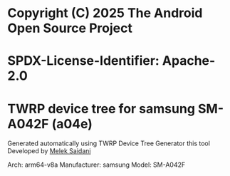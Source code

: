 #
# Copyright (C) 2025 The Android Open Source Project
#
# SPDX-License-Identifier: Apache-2.0
#
# TWRP device tree for samsung SM-A042F (a04e)

Generated automatically using TWRP Device Tree Generator
this tool Developed by [Melek Saidani](https://www.facebook.com/no.idea.120/)

Arch: arm64-v8a
Manufacturer: samsung
Model: SM-A042F

